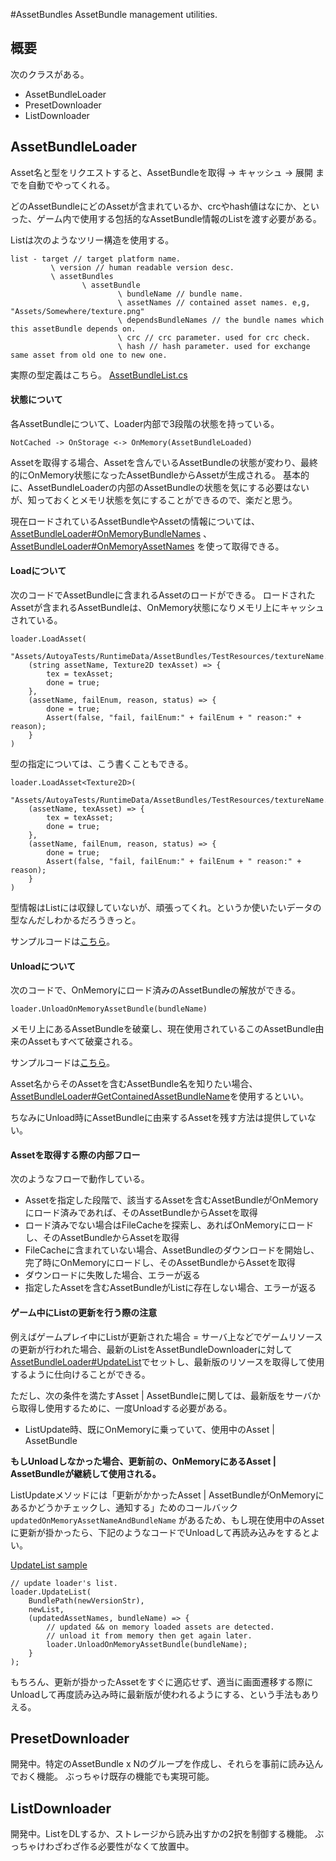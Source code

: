 #AssetBundles
AssetBundle management utilities.


## 概要
次のクラスがある。

* AssetBundleLoader
* PresetDownloader
* ListDownloader

## AssetBundleLoader

Asset名と型をリクエストすると、AssetBundleを取得 -> キャッシュ -> 展開 までを自動でやってくれる。

どのAssetBundleにどのAssetが含まれているか、crcやhash値はなにか、といった、ゲーム内で使用する包括的なAssetBundle情報のListを渡す必要がある。

Listは次のようなツリー構造を使用する。

```
list - target // target platform name.
		 \ version // human readable version desc.
		 \ assetBundles
		 		\ assetBundle
				 		\ bundleName // bundle name.
						\ assetNames // contained asset names. e,g, "Assets/Somewhere/texture.png"
						\ dependsBundleNames // the bundle names which this assetBundle depends on.
						\ crc // crc parameter. used for crc check.
						\ hash // hash parameter. used for exchange same asset from old one to new one.
```

実際の型定義はこちら。
[AssetBundleList.cs](https://github.com/sassembla/Autoya/blob/master/Assets/Autoya/AssetBundle/AssetBundleList.cs#L1)


#### 状態について
各AssetBundleについて、Loader内部で3段階の状態を持っている。

```
NotCached -> OnStorage <-> OnMemory(AssetBundleLoaded)
```

Assetを取得する場合、Assetを含んでいるAssetBundleの状態が変わり、最終的にOnMemory状態になったAssetBundleからAssetが生成される。
基本的に、AssetBundleLoaderの内部のAssetBundleの状態を気にする必要はないが、知っておくとメモリ状態を気にすることができるので、楽だと思う。

現在ロードされているAssetBundleやAssetの情報については、[AssetBundleLoader#OnMemoryBundleNames](https://github.com/sassembla/Autoya/blob/master/Assets/Autoya/AssetBundle/AssetBundleLoader.cs#L554)
、[AssetBundleLoader#OnMemoryAssetNames](https://github.com/sassembla/Autoya/blob/master/Assets/Autoya/AssetBundle/AssetBundleLoader.cs#L559)
を使って取得できる。

#### Loadについて
次のコードでAssetBundleに含まれるAssetのロードができる。
ロードされたAssetが含まれるAssetBundleは、OnMemory状態になりメモリ上にキャッシュされている。

```
loader.LoadAsset(
	"Assets/AutoyaTests/RuntimeData/AssetBundles/TestResources/textureName.png", 
	(string assetName, Texture2D texAsset) => {
		tex = texAsset;
		done = true;
	},
	(assetName, failEnum, reason, status) => {
		done = true;
		Assert(false, "fail, failEnum:" + failEnum + " reason:" + reason);
	}
)
```

型の指定については、こう書くこともできる。

```
loader.LoadAsset<Texture2D>(
	"Assets/AutoyaTests/RuntimeData/AssetBundles/TestResources/textureName.png", 
	(assetName, texAsset) => {
		tex = texAsset;
		done = true;
	},
	(assetName, failEnum, reason, status) => {
		done = true;
		Assert(false, "fail, failEnum:" + failEnum + " reason:" + reason);
	}
)
```

型情報はListには収録していないが、頑張ってくれ。というか使いたいデータの型なんだしわかるだろうきっと。

サンプルコードは[こちら](https://github.com/sassembla/Autoya/blob/master/Assets/AutoyaTests/Tests/AssetBundles/AssetBundleLoaderTests.cs#L111)。

#### Unloadについて
次のコードで、OnMemoryにロード済みのAssetBundleの解放ができる。

```
loader.UnloadOnMemoryAssetBundle(bundleName)
```

メモリ上にあるAssetBundleを破棄し、現在使用されているこのAssetBundle由来のAssetもすべて破棄される。


サンプルコードは[こちら](https://github.com/sassembla/Autoya/blob/master/Assets/AutoyaTests/Tests/AssetBundles/AssetBundleLoaderTests.cs#L1019)。


Asset名からそのAssetを含むAssetBundle名を知りたい場合、[AssetBundleLoader#GetContainedAssetBundleName](https://github.com/sassembla/Autoya/blob/master/Assets/Autoya/AssetBundle/AssetBundleLoader.cs#L564)を使用するといい。

ちなみにUnload時にAssetBundleに由来するAssetを残す方法は提供していない。


#### Assetを取得する際の内部フロー
次のようなフローで動作している。

* Assetを指定した段階で、該当するAssetを含むAssetBundleがOnMemoryにロード済みであれば、そのAssetBundleからAssetを取得
* ロード済みでない場合はFileCacheを探索し、あればOnMemoryにロードし、そのAssetBundleからAssetを取得
* FileCacheに含まれていない場合、AssetBundleのダウンロードを開始し、完了時にOnMemoryにロードし、そのAssetBundleからAssetを取得
* ダウンロードに失敗した場合、エラーが返る
* 指定したAssetを含むAssetBundleがListに存在しない場合、エラーが返る


#### ゲーム中にListの更新を行う際の注意
例えばゲームプレイ中にListが更新された場合 = サーバ上などでゲームリソースの更新が行われた場合、最新のListをAssetBundleDownloaderに対して[AssetBundleLoader#UpdateList](https://github.com/sassembla/Autoya/blob/master/Assets/Autoya/AssetBundle/AssetBundleLoader.cs#L77)でセットし、最新版のリソースを取得して使用するように仕向けることができる。


ただし、次の条件を満たすAsset | AssetBundleに関しては、最新版をサーバから取得し使用するために、一度Unloadする必要がある。

* ListUpdate時、既にOnMemoryに乗っていて、使用中のAsset | AssetBundle


**もしUnloadしなかった場合、更新前の、OnMemoryにあるAsset | AssetBundleが継続して使用される。**

ListUpdateメソッドには「更新がかかったAsset | AssetBundleがOnMemoryにあるかどうかチェックし、通知する」ためのコールバック`updatedOnMemoryAssetNameAndBundleName` があるため、もし現在使用中のAssetに更新が掛かったら、下記のようなコードでUnloadして再読み込みをするとよい。

[UpdateList sample](https://github.com/sassembla/Autoya/blob/master/Assets/AutoyaTests/Tests/AssetBundles/AssetBundleLoaderTests.cs#L834)

```
// update loader's list.
loader.UpdateList(
	BundlePath(newVersionStr), 
	newList, 
	(updatedAssetNames, bundleName) => {
		// updated && on memory loaded assets are detected.
		// unload it from memory then get again later.
		loader.UnloadOnMemoryAssetBundle(bundleName);
	}
);
```

もちろん、更新が掛かったAssetをすぐに適応せず、適当に画面遷移する際にUnloadして再度読み込み時に最新版が使われるようにする、という手法もありえる。


## PresetDownloader

開発中。特定のAssetBundle x Nのグループを作成し、それらを事前に読み込んでおく機能。
ぶっちゃけ既存の機能でも実現可能。


## ListDownloader

開発中。ListをDLするか、ストレージから読み出すかの2択を制御する機能。
ぶっちゃけわざわざ作る必要性がなくて放置中。

